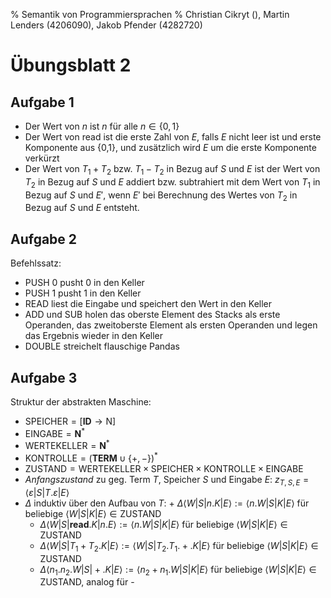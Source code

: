 % Semantik von Programmiersprachen
% Christian Cikryt (), Martin Lenders (4206090), Jakob Pfender (4282720)

Übungsblatt 2
=============

Aufgabe 1
---------

* Der Wert von $n$ ist $n$ für alle $n \in \{0,1\}$
* Der Wert von read ist die erste Zahl von $E$, falls $E$ nicht leer ist
  und erste Komponente aus {0,1}, und zusätzlich wird $E$ um die erste
  Komponente verkürzt
* Der Wert von $T_1 + T_2$ bzw. $T_1 - T_2$ in Bezug auf $S$ und $E$ ist
  der Wert von $T_2$ in Bezug auf $S$ und $E$ addiert bzw. subtrahiert
  mit dem Wert von $T_1$ in Bezug auf $S$ und $E'$, wenn $E'$ bei
  Berechnung des Wertes von $T_2$ in Bezug auf $S$ und $E$ entsteht.

Aufgabe 2
---------

Befehlssatz:

* PUSH 0 pusht 0 in den Keller
* PUSH 1 pusht 1 in den Keller
* READ liest die Eingabe und speichert den Wert in den Keller
* ADD und SUB holen das oberste Element des Stacks als erste Operanden,
  das zweitoberste Element als ersten Operanden und legen das Ergebnis
  wieder in den Keller
* DOUBLE streichelt flauschige Pandas

Aufgabe 3
---------

Struktur der abstrakten Maschine:

* $\mathrm{SPEICHER} = [\mathbf{ID} \to \mathrm{N}]$
* $\mathrm{EINGABE} = \mathbf{N}^*$
* $\mathrm{WERTEKELLER} = \mathbf{N}^*$
* $\mathrm{KONTROLLE} = (\mathbf{TERM} \cup \{+, -\})^*$
* $\mathrm{ZUSTAND} = \mathrm{WERTEKELLER} \times \mathrm{SPEICHER} \times \mathrm{KONTROLLE} \times \mathrm{EINGABE}$
* *Anfangszustand* zu geg. Term $T$, Speicher $S$ und Eingabe $E$: $z_{T,S,E} = \langle\varepsilon|S|T.\varepsilon|E\rangle$
* $\Delta$ induktiv über den Aufbau von $T$:
      + $\Delta\langle W|S|n.K|E\rangle := \langle n.W|S|K|E\rangle$ für beliebige $\langle W | S | K | E\rangle \in \mathrm{ZUSTAND}$
     + $\Delta\langle W|S|\mathbf{read}.K|n.E\rangle := \langle n.W|S|K|E\rangle$ für beliebige $\langle W | S | K | E\rangle \in \mathrm{ZUSTAND}$
     + $\Delta\langle W|S|T_1+T_2.K|E\rangle := \langle W|S|T_2.T_1.+.K|E\rangle$ für beliebige $\langle W | S | K | E\rangle \in \mathrm{ZUSTAND}$
     + $\Delta\langle n_1.n_2.W|S|+.K|E\rangle := \langle n_2+n_1.W|S|K|E\rangle$ für beliebige $\langle W | S | K | E\rangle \in \mathrm{ZUSTAND}$, analog für -
